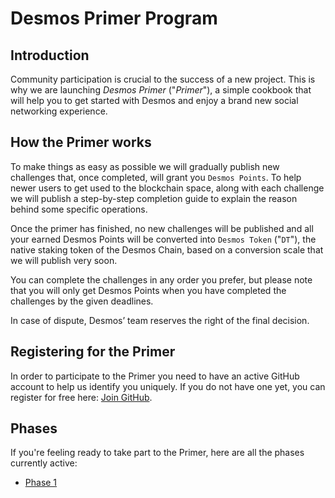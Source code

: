 # Desmos Primer Program

## Introduction
Community participation is crucial to the success of a new project. This is why we are launching *Desmos Primer* ("*Primer*"), a simple cookbook that will help you to get started with Desmos and enjoy a brand new social networking experience. 

## How the Primer works
To make things as easy as possible we will gradually publish new challenges that, once completed, will grant you `Desmos Points`. To help newer users to get used to the blockchain space, along with each challenge we will publish a step-by-step completion guide to explain the reason behind some specific operations. 

Once the primer has finished, no new challenges will be published and all your earned Desmos Points will be converted into `Desmos Token` ("`DT`"), the native staking token of the Desmos Chain, based on a conversion scale that we will publish very soon. 

You can complete the challenges in any order you prefer, but please note that you will only get Desmos Points when you have completed the challenges by the given deadlines.

In case of dispute, Desmos’ team reserves the right of the final decision.

## Registering for the Primer
In order to participate to the Primer you need to have an active GitHub account to help us identify you uniquely. If you do not have one yet, you can register for free here: [Join GitHub](https://github.com/join).

## Phases
If you're feeling ready to take part to the Primer, here are all the phases currently active:  

- [Phase 1](phases/phase-1/README.md)